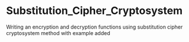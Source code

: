 # Substitution_Cipher_Cryptosystem
Writing an encryption and decryption functions using substitution cipher cryptosystem method with example added
